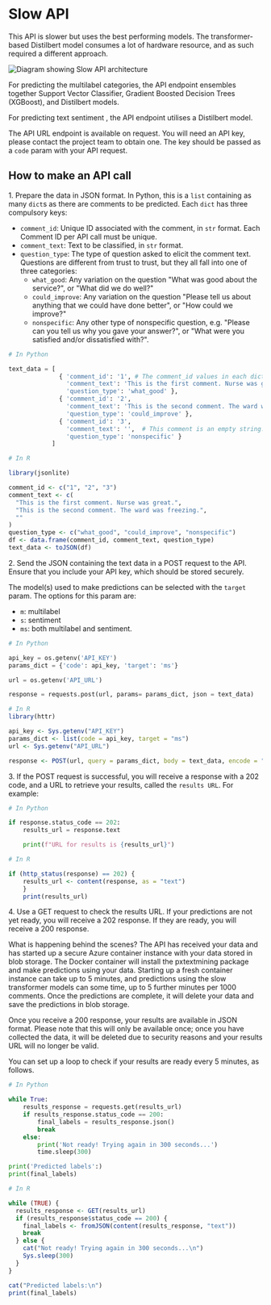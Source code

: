 # Slow API

This API is slower but uses the best performing models. The transformer-based Distilbert model consumes a lot of hardware resource, and as such required a different approach.

![Diagram showing Slow API architecture](https://the-strategy-unit.github.io/PatientExperience-QDC/pxtextmining/slow_API.png)

For predicting the multilabel categories, the API endpoint ensembles together Support Vector Classifier, Gradient Boosted Decision Trees (XGBoost), and Distilbert models.

For predicting text sentiment , the API endpoint utilises a Distilbert model.

The API URL endpoint is available on request. You will need an API key, please contact the project team to obtain one. The key should be passed as a `code` param with your API request.

## How to make an API call

1\. Prepare the data in JSON format. In Python, this is a `list` containing as many `dict`s as there are comments to be predicted. Each `dict` has three compulsory keys:

  * `comment_id`: Unique ID associated with the comment, in `str` format. Each Comment ID per API call must be unique.
  * `comment_text`: Text to be classified, in `str` format.
  * `question_type`: The type of question asked to elicit the comment text. Questions are different from trust to trust, but they all fall into one of three categories:
       * `what_good`: Any variation on the question "What was good about the service?", or "What did we do well?"
       * `could_improve`: Any variation on the question "Please tell us about anything that we could have done better", or "How could we improve?"
       * `nonspecific`: Any other type of nonspecific question, e.g. "Please can you tell us why you gave your answer?", or "What were you satisfied and/or dissatisfied with?".

```python
# In Python

text_data = [
              { 'comment_id': '1', # The comment_id values in each dict must be unique.
                'comment_text': 'This is the first comment. Nurse was great.',
                'question_type': 'what_good' },
              { 'comment_id': '2',
                'comment_text': 'This is the second comment. The ward was freezing.',
                'question_type': 'could_improve' },
              { 'comment_id': '3',
                'comment_text': '',  # This comment is an empty string.
                'question_type': 'nonspecific' }
            ]
```

```R
# In R

library(jsonlite)

comment_id <- c("1", "2", "3")
comment_text <- c(
  "This is the first comment. Nurse was great.",
  "This is the second comment. The ward was freezing.",
  ""
)
question_type <- c("what_good", "could_improve", "nonspecific")
df <- data.frame(comment_id, comment_text, question_type)
text_data <- toJSON(df)
```

2\. Send the JSON containing the text data in a POST request to the API. Ensure that you include your API key, which should be stored securely.

The model(s) used to make predictions can be selected with the `target` param. The options for this param are:

- `m`: multilabel
- `s`: sentiment
- `ms`: both multilabel and sentiment.

```python
# In Python

api_key = os.getenv('API_KEY')
params_dict = {'code': api_key, 'target': 'ms'}

url = os.getenv('API_URL')

response = requests.post(url, params= params_dict, json = text_data)
```

```R
# In R
library(httr)

api_key <- Sys.getenv("API_KEY")
params_dict <- list(code = api_key, target = "ms")
url <- Sys.getenv("API_URL")

response <- POST(url, query = params_dict, body = text_data, encode = "json")
```

3\. If the POST request is successful, you will receive a response with a 202 code, and a URL to retrieve your results, called the `results URL`. For example:

```python
# In Python

if response.status_code == 202:
    results_url = response.text

    print(f"URL for results is {results_url}")
```

```R
# In R

if (http_status(response) == 202) {
    results_url <- content(response, as = "text")
    }
    print(results_url)
```

4\. Use a GET request to check the results URL. If your predictions are not yet ready, you will receive a 202 response. If they are ready, you will receive a 200 response.

What is happening behind the scenes? The API has received your data and has started up a secure Azure container instance with your data stored in blob storage. The Docker container will install the pxtextmining package and make predictions using your data. Starting up a fresh container instance can take up to 5 minutes, and predictions using the slow transformer models can some time, up to 5 further minutes per 1000 comments. Once the predictions are complete, it will delete your data and save the predictions in blob storage.

Once you receive a 200 response, your results are available in JSON format. Please note that this will only be available once; once you have collected the data, it will be deleted due to security reasons and your results URL will no longer be valid.

You can set up a loop to check if your results are ready every 5 minutes, as follows.

```python
# In Python

while True:
    results_response = requests.get(results_url)
    if results_response.status_code == 200:
        final_labels = results_response.json()
        break
    else:
        print('Not ready! Trying again in 300 seconds...')
        time.sleep(300)

print('Predicted labels':)
print(final_labels)
```

```R
# In R

while (TRUE) {
  results_response <- GET(results_url)
  if (results_response$status_code == 200) {
    final_labels <- fromJSON(content(results_response, "text"))
    break
  } else {
    cat("Not ready! Trying again in 300 seconds...\n")
    Sys.sleep(300)
  }
}

cat("Predicted labels:\n")
print(final_labels)
```
